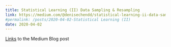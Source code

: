 ```yaml
---
title: Statistical Learning (II) Data Sampling & Resampling
link: https://medium.com/@denisechendd/statistical-learning-ii-data-sampling-resampling-93a0208d6bb8
#permalink: /posts/2020-04-02-Statistical Learning (II)
date: 2020-04-02
---
```

[Links](https://medium.com/@denisechendd/statistical-learning-ii-data-sampling-resampling-93a0208d6bb8) to the Medium Blog post
